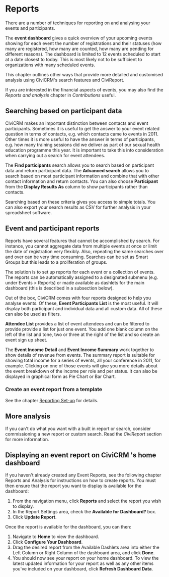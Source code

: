 # Reports

There are a number of techniques for reporting on and analysing your
events and participants.

The **event dashboard** gives a quick overview of your upcoming events
showing for each event the number of registrations and their statuses
(how many are registered, how many are counted, how many are pending for
different reasons). The dashboard is limited to 12 events scheduled to
start at a date closest to today. This is most likely not to be
sufficient to organizations with many scheduled events.

This chapter outlines other ways that provide more detailed and
customised analysis using CiviCRM's search features and CiviReport.

If you are interested in the financial aspects of events, you may also
find the *Reports and analysis* chapter in *Contributions* useful.

## Searching based on participant data

CiviCRM makes an important distinction between contacts and event
participants. Sometimes it is useful to get the answer to your event
related question in terms of contacts, e.g. which contacts came to
events in 2011. Other times it is more useful to have the answer in
terms of participants, e.g. how many training sessions did we deliver as
part of our sexual health education programme this year. It is important
to take this into consideration when carrying out a search for event
attendees.

The **Find participants** search allows you to search based on
participant data and return participant data. The **Advanced
search** allows you to search based on most participant information and
combine that with other contact information and return contacts. You
can also choose **Participant** from the **Display Results As** column
to show participants rather than contacts.

Searching based on these criteria gives you access to simple totals. You
can also export your search results as CSV for further analysis in your
spreadsheet software.

## Event and participant reports

Reports have several features that cannot be accomplished by search. For instance, you cannot aggregate data from multiple events at once or
limit the date of registration very flexibly. Also, repeating the same
searches over and over can be very time consuming. Searches can be set
as Smart Groups but this leads to a proliferation of groups.

The solution is to set up reports for each event or a collection of
events. The reports can be automatically assigned to a designated
submenu (e.g. under Events > Reports) or made available as dashlets for
the main dashboard (this is described in a subsection below).

Out of the box, CiviCRM comes with four reports designed to help you
analyse events. Of these, **Event Participants List** is the most
useful. It will display both participant and individual data and all
custom data. All of these can also be used as filters.

**Attendee List** provides a list of event attendees and can be filtered
to provide provide a list for just one event. You add one blank column
on the left of the list and tone, two or three at the right of the list
and so create an event sign up sheet.

The **Event Income Detail** and **Event Income Summary** work
together to show details of revenue from events. The summary report is
suitable for showing total income for a series of events, all your
conference in 2011, for example. Clicking on one of those events will
give you more details about the event breakdown of the income per role
and per status. It can also be displayed in graphical form as Pie Chart
or Bar Chart.

### Create an event report from a template

See the chapter [Reporting Set-up](/reporting/set-up.md) for details. 

## More analysis

If you can't do what you want with a built in report or search, consider
commissioning a new report or custom search. Read the *CiviReport*
section for more information.

## **Displaying an event report on CiviCRM 's home dashboard**

If you haven't already created any Event Reports, see the following
chapter Reports and Analysis for instructions on how to create reports.
You must then ensure that the report you want to display is available
for the dashboard:

1.  From the navigation menu, click **Reports** and select the report
    you wish to display.
2.  In the Report Settings area, check the **Available for
    Dashboard?** box.
3.  Click **Update Report**.

Once the report is available for the dashboard, you can then:

1.  Navigate to **Home** to view the dashboard.
2.  Click **Configure Your Dashboard**.
3.  Drag the desired report from the Available Dashlets area into either
    the Left Column or Right Column of the dashboard area, and click
    **Done**.
4.  You should now see your report on your home dashboard. To view the
    latest updated information for your report as well as any other
    items you've included on your dashboard, click **Refresh Dashboard
    Data**.
